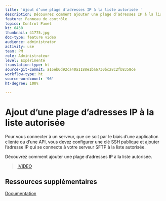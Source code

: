 ```yaml
---
title: 'Ajout d’une plage d’adresses IP à la liste autorisée '
description: Découvrez comment ajouter une plage d’adresses IP à la liste autorisée.
feature: Panneau de contrôle
topics: Control Panel
kt: 6430
thumbnail: 41775.jpg
doc-type: feature video
audience: administrator
activity: use
team: PM
role: Administrateur
level: Expérimenté
translation-type: ht
source-git-commit: a16eb6d92ca40a1188e1ba6730bc28c2fb8358ce
workflow-type: ht
source-wordcount: '96'
ht-degree: 100%

---
```



# Ajout d’une plage d’adresses IP à la liste autorisée

Pour vous connecter à un serveur, que ce soit par le biais d’une application cliente ou d’une API, vous devez configurer une clé SSH publique et ajouter l’adresse IP qui se connecte à votre serveur SFTP à la liste autorisée.

Découvrez comment ajouter une plage d’adresses IP à la liste autorisée.

>[!VIDEO](https://video.tv.adobe.com/v/41775?quality=12)

## Ressources supplémentaires

[Documentation](https://docs.adobe.com/content/help/fr-FR/control-panel/using/sftp-management/ip-range-allow-listing.html)

